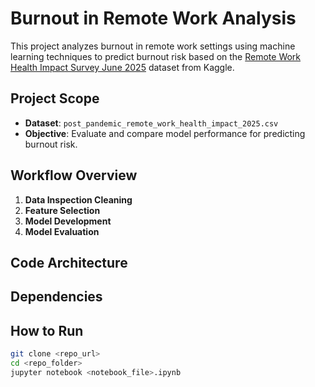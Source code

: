 #  Burnout in Remote Work Analysis

This project analyzes burnout in remote work settings using machine learning techniques to predict burnout risk based on the [Remote Work Health Impact Survey June 2025](https://www.kaggle.com/datasets/pratyushpuri/remote-work-health-impact-survey-2025) dataset from Kaggle.

##  Project Scope

- **Dataset**: `post_pandemic_remote_work_health_impact_2025.csv`
- **Objective**: Evaluate and compare model performance for predicting burnout risk.

##  Workflow Overview

1. **Data Inspection Cleaning**
2. **Feature Selection**
3. **Model Development**
4. **Model Evaluation**

##  Code Architecture

##  Dependencies

##  How to Run

```bash
git clone <repo_url>
cd <repo_folder>
jupyter notebook <notebook_file>.ipynb
```
